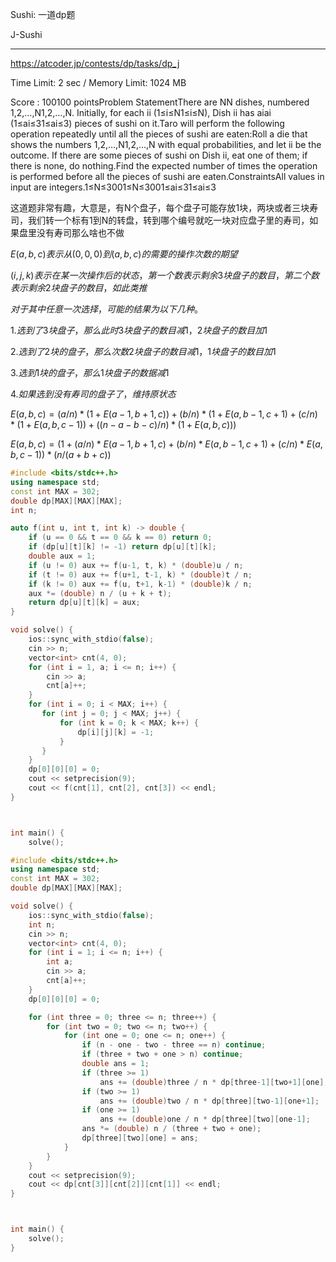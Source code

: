Sushi: 一道dp题

J-Sushi

------

https://atcoder.jp/contests/dp/tasks/dp_j

Time Limit: 2 sec / Memory Limit: 1024 MB

Score : 100100 pointsProblem StatementThere are NN dishes, numbered 1,2,…,N1,2,…,N. Initially, for each ii (1≤i≤N1≤i≤N), Dish ii has aiai (1≤ai≤31≤ai≤3) pieces of sushi on it.Taro will perform the following operation repeatedly until all the pieces of sushi are eaten:Roll a die that shows the numbers 1,2,…,N1,2,…,N with equal probabilities, and let ii be the outcome. If there are some pieces of sushi on Dish ii, eat one of them; if there is none, do nothing.Find the expected number of times the operation is performed before all the pieces of sushi are eaten.ConstraintsAll values in input are integers.1≤N≤3001≤N≤3001≤ai≤31≤ai≤3

这道题非常有趣，大意是，有N个盘子，每个盘子可能存放1块，两块或者三块寿司，我们转一个标有1到N的转盘，转到哪个编号就吃一块对应盘子里的寿司，如果盘里没有寿司那么啥也不做

$E(a, b, c)表示从(0, 0, 0)到(a, b, c)的需要的操作次数的期望$

$(i, j, k)表示在某一次操作后的状态，第一个数表示剩余3块盘子的数目，第二个数表示剩余2块盘子的数目，如此类推$

$对于其中任意一次选择，可能的结果为以下几种。$

$1. 选到了3块盘子，那么此时3块盘子的数目减1，2块盘子的数目加1$

$2. 选到了2块的盘子，那么次数2块盘子的数目减1，1块盘子的数目加1$

$3.选到1块的盘子，那么1块盘子的数据减1$

$4. 如果选到没有寿司的盘子了，维持原状态$

$E(a, b, c) = (a / n) * (1 + E(a-1, b+1, c)) + (b / n) * (1 + E(a, b-1, c+1) + (c / n) * (1 + E(a, b, c-1)) + ((n - a - b - c) / n) * (1 + E(a, b, c)))$

$E(a, b, c) = (1 + (a/n) * E(a-1, b+1, c) + (b / n) * E(a, b-1, c+1) + (c / n) * E(a, b, c-1)) * (n / (a + b + c))$

```cpp
#include <bits/stdc++.h>
using namespace std;
const int MAX = 302;
double dp[MAX][MAX][MAX];
int n;

auto f(int u, int t, int k) -> double {
    if (u == 0 && t == 0 && k == 0) return 0;
    if (dp[u][t][k] != -1) return dp[u][t][k];
    double aux = 1;
    if (u != 0) aux += f(u-1, t, k) * (double)u / n;
    if (t != 0) aux += f(u+1, t-1, k) * (double)t / n;
    if (k != 0) aux += f(u, t+1, k-1) * (double)k / n;
    aux *= (double) n / (u + k + t);
    return dp[u][t][k] = aux;
}

void solve() {
    ios::sync_with_stdio(false);
    cin >> n;
    vector<int> cnt(4, 0);
    for (int i = 1, a; i <= n; i++) {
        cin >> a;
        cnt[a]++;
    }
    for (int i = 0; i < MAX; i++) {
       for (int j = 0; j < MAX; j++) {
           for (int k = 0; k < MAX; k++) {
               dp[i][j][k] = -1;
           }
       }
    }
    dp[0][0][0] = 0;
    cout << setprecision(9);
    cout << f(cnt[1], cnt[2], cnt[3]) << endl;
}



int main() {
    solve();

```

```cpp
#include <bits/stdc++.h>
using namespace std;
const int MAX = 302;
double dp[MAX][MAX][MAX];

void solve() {
    ios::sync_with_stdio(false);
    int n;
    cin >> n;
    vector<int> cnt(4, 0);
    for (int i = 1; i <= n; i++) {
        int a;
        cin >> a;
        cnt[a]++;
    }
    dp[0][0][0] = 0;

    for (int three = 0; three <= n; three++) {
        for (int two = 0; two <= n; two++) {
            for (int one = 0; one <= n; one++) {
                if (n - one - two - three == n) continue;
                if (three + two + one > n) continue;
                double ans = 1;
                if (three >= 1)
                    ans += (double)three / n * dp[three-1][two+1][one];
                if (two >= 1)
                    ans += (double)two / n * dp[three][two-1][one+1];
                if (one >= 1)
                    ans += (double)one / n * dp[three][two][one-1];
                ans *= (double) n / (three + two + one);
                dp[three][two][one] = ans;
            }
        }
    }
    cout << setprecision(9);
    cout << dp[cnt[3]][cnt[2]][cnt[1]] << endl;
}



int main() {
    solve();
}

```

